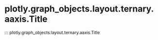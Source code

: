# plotly.graph_objects.layout.ternary.aaxis.Title

::: plotly.graph_objects.layout.ternary.aaxis.Title
